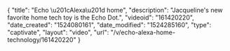 {
    "title": "Echo \u201cAlexa\u201d home",
    "description": "Jacqueline's new favorite home tech toy is the Echo Dot.",
    "videoid": "161420220",
    "date_created": "1524080161",
    "date_modified": "1524285160",
    "type": "captivate",
    "layout": "video",
    "url": "\/v\/echo-alexa-home-technology\/161420220"
}